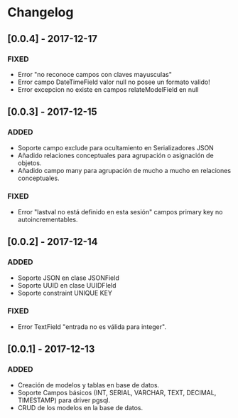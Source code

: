 # Changelog

## [0.0.4] - 2017-12-17

### FIXED

- Error "no reconoce campos con claves mayusculas"
- Error campo DateTimeField valor null no posee un formato valido!
- Error excepcion no existe en campos relateModelField en null 

## [0.0.3] - 2017-12-15

### ADDED

- Soporte campo exclude para ocultamiento en Serializadores JSON
- Añadido relaciones conceptuales para agrupación o asignación de objetos.
- Añadido campo many para agrupación  de mucho a mucho en relaciones conceptuales.

### FIXED

- Error "lastval no está definido en esta sesión" campos primary key no autoincrementables.

## [0.0.2] - 2017-12-14

### ADDED

- Soporte JSON en clase JSONField
- Soporte UUID en clase UUIDFIeld
- Soporte constraint UNIQUE KEY

### FIXED

- Error TextField "entrada no es válida para integer".

## [0.0.1] - 2017-12-13

### ADDED

- Creación de modelos y tablas en base de datos.
- Soporte Campos básicos (INT, SERIAL, VARCHAR, TEXT, DECIMAL, TIMESTAMP) para driver pgsql.
- CRUD de los modelos en la base de datos.